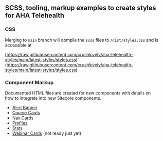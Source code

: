 ## SCSS, tooling, markup examples to create styles for AHA Telehealth

### CSS

Merging to `main` branch will compile the `scss` files to `/dist/styles.css` and is accessible at

[https://raw.githubusercontent.com/crushlovely/aha-telehealth-styles/main/latest-styles/styles.css](https://raw.githubusercontent.com/crushlovely/aha-telehealth-styles/main/latest-styles/styles.css)

### Component Markup

Documented HTML files are created for new components with details on how to integrate into new Sitecore components.

- [Alert Banner](https://github.com/crushlovely/aha-telehealth-styles/blob/main/public/html/AlertBanner.html)
- [Course Cards](https://github.com/crushlovely/aha-telehealth-styles/blob/main/public/html/CourseCards.html)
- [Nav Cards](https://github.com/crushlovely/aha-telehealth-styles/blob/main/public/html/NavCards.html)
- [Profiles](https://github.com/crushlovely/aha-telehealth-styles/blob/main/public/html/Profiles.html)
- [Stats](https://github.com/crushlovely/aha-telehealth-styles/blob/main/public/html/Stats.html)
- [Webinar Cards](https://github.com/crushlovely/aha-telehealth-styles/blob/main/public/html/WebinarCards.html) (not ready just yet)
